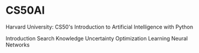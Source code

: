 # CS50AI
 Harvard University: CS50's Introduction to Artificial Intelligence with Python

Introduction
Search
Knowledge
Uncertainty
Optimization
Learning
Neural Networks
